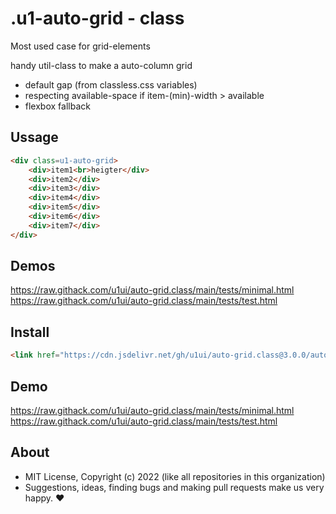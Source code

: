 # .u1-auto-grid - class
Most used case for grid-elements


handy util-class to make a auto-column grid

- default gap (from classless.css variables)
- respecting available-space if item-(min)-width > available
- flexbox fallback

## Ussage

```html
<div class=u1-auto-grid>
    <div>item1<br>heigter</div>
    <div>item2</div>
    <div>item3</div>
    <div>item4</div>
    <div>item5</div>
    <div>item6</div>
    <div>item7</div>
</div>
```

## Demos
https://raw.githack.com/u1ui/auto-grid.class/main/tests/minimal.html  
https://raw.githack.com/u1ui/auto-grid.class/main/tests/test.html  

## Install

```html
<link href="https://cdn.jsdelivr.net/gh/u1ui/auto-grid.class@3.0.0/auto-grid.min.css" rel=stylesheet>
```

## Demo

https://raw.githack.com/u1ui/auto-grid.class/main/tests/minimal.html  
https://raw.githack.com/u1ui/auto-grid.class/main/tests/test.html  

## About

- MIT License, Copyright (c) 2022 <u1> (like all repositories in this organization) <br>
- Suggestions, ideas, finding bugs and making pull requests make us very happy. ♥

